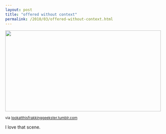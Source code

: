 ```yaml
---
layout: post
title: "offered without context"
permalink: /2010/03/offered-without-context.html
---
```


<img class=" at-xid-6a00d8341c4f5f53ef01310f4f5351970c" height="260" src="https://sippey.typepad.com/.a/6a00d8341c4f5f53ef01310f4f5351970c-pi" width="496" />

<p><small>via <a href="http://lookatthisfrakkinggeekster.tumblr.com/post/418967690/yosaffbridge-apriki">lookatthisfrakkinggeekster.tumblr.com</a></small></p>

<p>I love that scene.</p>


